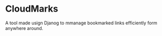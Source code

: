# CloudMarks
A tool made usign Djanog to mmanage bookmarked links efficiently form anywhere around. 
